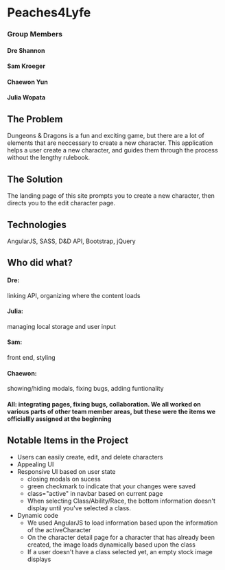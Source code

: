 # Peaches4Lyfe

### Group Members
#### Dre Shannon
#### Sam Kroeger
#### Chaewon Yun
#### Julia Wopata

## The Problem

Dungeons & Dragons is a fun and exciting game, but there are a lot of elements that are neccessary to create a new character. This application helps a user create a new character, and guides them through the process without the lengthy rulebook.

## The Solution

The landing page of this site prompts you to create a new character, then directs you to the edit character page.

## Technologies

AngularJS, SASS, D&D API, Bootstrap, jQuery

## Who did what?

#### Dre: 
linking API, organizing where the content loads
#### Julia: 
managing local storage and user input
#### Sam: 
front end, styling
#### Chaewon: 
showing/hiding modals, fixing bugs, adding funtionality

#### All: integrating pages, fixing bugs, collaboration. We all worked on various parts of other team member areas, but these were the items we officiallly assigned at the beginning

## Notable Items in the Project
- Users can easily create, edit, and delete characters
- Appealing UI
- Responsive UI based on user state
  - closing modals on sucess
  - green checkmark to indicate that your changes were saved
  - class="active" in navbar based on current page
  - When selecting Class/Ability/Race, the bottom information doesn't display until you've selected a class.
- Dynamic code
  - We used AngularJS to load information based upon the information of the activeCharacter
  - On the character detail page for a character that has already been created, the image loads dynamically based upon the class
  - If a user doesn't have a class selected yet, an empty stock image displays
